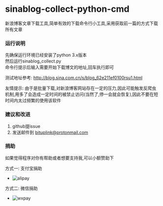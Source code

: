 # sinablog-collect-python-cmd
新浪博客文章下载工具,简单有效的下载命令行小工具,采用获取前一篇的方式下载所有文章

### 运行说明
先确保运行环境已经安装了python 3.x版本  
然后运行sinablog_collect.py  
命令行提示后输入需要开始下载博文的地址,回车执行即可  

测试地址参考: http://blog.sina.com.cn/s/blog_62e211ef0100rsu1.html

友情提示: 由于是批量下载,对新浪博客网站存在一定的压力,因此可能触发反爬虫机制,用多了会造成一定时间的被禁止访问(当然了,停一会就会恢复),因此不要在短时间内太过频繁的使用该软件


### 建议和改进
1. github提issue
2. 发送邮件到 bituplink@protonmail.com


### 捐助
如果觉得程序对你有帮助或者想要支持我,可以小额赞助下

方式一: 支付宝捐助
* ![alipay](http://www.bituplink.com/assets/img/alipay.png)

方式二: 微信捐助
* ![wxpay](http://www.bituplink.com/assets/img/wxpay.png)

